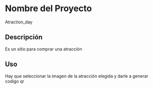 # Nombre del Proyecto
Atraction_day
## Descripción

Es un sitio para comprar una atracción

## Uso
Hay que seleccionar la imagen de la atracción elegida y darle a generar codigo qr
